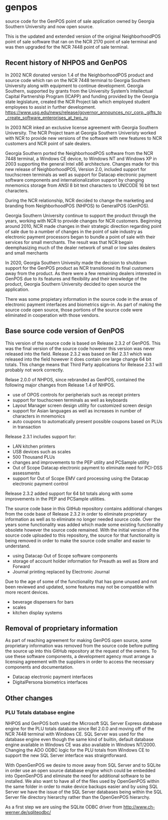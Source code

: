 # genpos
source code for the GenPOS point of sale application owned by Georgia Southern University and now open source.

This is the updated and extended version of the original NeighborhoodPOS point of sale software that ran on
the NCR 2170 point of sale terminal and was then upgraded for the NCR 7448 point of sale terminal.

## Recent history of NHPOS and GenPOS

In 2002 NCR donated version 1.4 of the NeighborhoodPOS product and source code which ran on the NCR 7448 terminal
to Georgia Southern University along with equipment to continue development. Georgia Southern, supported by grants from the
University System’s Intellectual Capital Partnership Program (ICAPP)
and funding provided by the Georgia state legislature, created the NCR Project lab which employed student
employees to assist in further development.
https://www.usg.edu/news/release/governor_announces_ncr_corp._gifts_to_create_software_enterprises_at_two_ru

In 2003 NCR inked an exclusive license agreement with Georgia Southern University. The NCR Project team at Georgia
Southern Univeristy worked with NCR to provide new versions of the software with new features to NCR customers and
NCR point of sale dealers.

Georgia Southern ported the NeighborhoodPOS software from the NCR 7448 terminal, a Windows CE device, to
Windows NT and Windows XP in 2003 supporting the general Intel x86 architecture. Changes made for this new
release of NeighborhoodPOS, Version 2.0, included support for touchscreen terminals as well as support for
Datacap electronic payment software components and internationalization support by changing mnemonics storage
from ANSI 8 bit text characters to UNICODE 16 bit text characters.

During the NCR relationship, NCR decided to change the marketing and branding from
NeighborhoodPOS (NHPOS) to GeneralPOS (GenPOS).

Georgia Southern University continue to support the product through the years, working with NCR to provide
changes for NCR customers. Beginning around 2010, NCR made changes in their strategic direction regarding point of
sale due to a number of changes in the point of sale industry as electronic payment processors began to bundle
a point of sale with their services for small merchants. The result was that NCR begain deemphasizing much of
the dealer network of small or low sales dealers and small merchants 

In 2020, Georgia Southern Univesity made the decision to shutdown support for the GenPOS product as NCR transitioned its
final customers away from the product. As there were a few remaining dealers interested in GenPOS due to its features
and flexibility and their knowledge of the product, Georgia Southern University decided to open source the application.

There was some propietary information in the source code in the areas of electronic payment interfaces and biometrics
sign-in. As part of making the source code open source, those portions of the source code were eliminated in cooperation
with those vendors.

## Base source code version of GenPOS

This version of the source code is based on Release 2.3.2 of GenPOS. This was the final version of the source code however
this version was never released into the field. Release 2.3.2 was based on Rel 2.3.1 which was released into the field
however it does contain one large change 64 bit totals. This change means that Third Party applications for Release 2.3.1
will probably not work correctly.

Relase 2.0.0 of NHPOS, since rebranded as GenPOS, contained the following major changes from Release 1.4 of NHPOS.

  - use of OPOS controls for peripherials such as receipt printers
  - support for touchscreen terminals as well as keyboards
  - Layout Manager screen design utility for customized screen design
  - support for Asian languages as well as increases in number of characters in mnemonics
  - auto coupons to automatically present possible coupons based on PLUs in transaction

Release 2.3.1 includes support for:

  - LAN kitchen printers
  - USB devices such as scales
  - 500 Thousand PLUs
  - changes and improvements to the PEP utility and PCSample utility
  - Out of Scope Datacap electronic payment to eliminate need for PCI-DSS assessments
  - support for Out of Scope EMV card processing using the Datacap electronic payment control
 
 Release 2.3.2 added support for 64 bit totals along with some improvements in the PEP and PCSample utilities.
 
 The source code base in this GitHub repository contains additional changes from the code base of Release 2.3.2
 in order to eliminate proprietary information as well as to eliminate no longer needed source code. Over the years
 some functionality was added which made some existing functionality obsolete however the source code remained. With
 the initial version of the source code uploaded to this repository, the source for that functionality is being
 removed in order to make the source code smaller and easier to understand.
 
  - using Datacap Out of Scope software components
  - storage of account holder information for Preauth as well as Store and Forward
  - Journal printing replaced by Electronic Journal
  
  Due to the age of some of the functionality that has gone unused and not been reviewed and updated, some features
  may not be compatible with more recent devices.
  
   - beverage dispensers for bars
   - scales
   - kitchen display systems
 
 ## Removal of proprietary information

As part of reaching agreement for making GenPOS open source, some proprietary information was removed from the
source code before putting the source up into this GitHub repository at the request of the owners. To use
these software components, a development agency must arrange a licensing agreement with the suppliers in
order to access the necessary components and documentation.
  - Datacap electronic payment interfaces
  - DigitalPersona biometrics interfaces
  
## Other changes

### PLU Totals database engine

NHPOS and GenPOS both used the Microsoft SQL Server Express database engine for the PLU totals database
since Rel 2.0.0 and moving off of the NCR 7448 terminal with Windows CE. SQL Server was used for the
database engine even though the same kind of builtin, default database engine available in Windows CE was
also available in Windows NT/2000. Changing the ADO ODBC logic for the PLU totals from Windows CE to
support the new SQL Server interface was straigntforward.

With OpenGenPOS we desire to move away from SQL Server and to SQLite in order use an open source database engine
which could be embedded into OpenGenPOS and eliminate the need for additional software to be installed. We also
want to have all of the files used by OpenGenPOS within the same folder in order to make device backups easier
and by using SQL Server we have the issue of the SQL Server databases being within the SQL Server file directory
hierarchy rather than the OpenGenPOS hierarchy.

As a first step we are using the SQLite ODBC driver from http://www.ch-werner.de/sqliteodbc/
